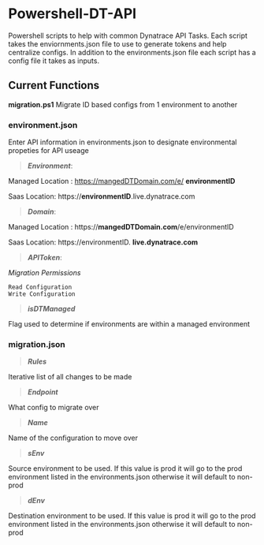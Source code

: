 # Powershell-DT-API
Powershell scripts to help with common Dynatrace API Tasks. Each script takes the enviornments.json file to use to generate tokens and help centralize configs. In addition to the environments.json file each script has a config file it takes as inputs.

## Current Functions
**migration.ps1**
Migrate ID based configs from 1 environment to another 
### environment.json
Enter API information in environments.json to designate environmental propeties for API useage

>***Environment***: 
  
 Managed Location : https://mangedDTDomain.com/e/ **environmentID**
   
  Saas Location:     https://**environmentID**.live.dynatrace.com
>***Domain***:

 Managed Location : https://**mangedDTDomain.com**/e/environmentID

  Saas Location:     https://environmentID. **live.dynatrace.com**
>***APIToken***:
  
*Migration Permissions*
```
Read Configuration 
Write Configuration
```
>***isDTManaged***

Flag used to determine if environments are within a managed environment



### migration.json

>***Rules***

Iterative list of all changes to be made

>***Endpoint***

What config to migrate over

>***Name***

Name of the configuration to move over

>***sEnv***

Source environment to be used. If this value is prod it will go to the prod environment listed in the environments.json otherwise it will default to non-prod

>***dEnv***

Destination environment to be used. If this value is prod it will go to the prod environment listed in the environments.json otherwise it will default to non-prod